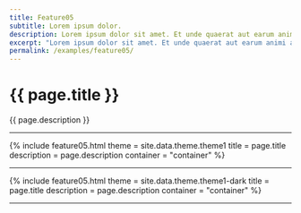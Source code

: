 ```yaml
---
title: Feature05
subtitle: Lorem ipsum dolor.
description: Lorem ipsum dolor sit amet. Et unde quaerat aut earum animi aut explicabo saepe qui quibusdam accusamus ut velit asperiores vel natus temporibus. Qui sapiente saepe qui totam saepe est suscipit quia vel error provident cum omnis eius aut galisum rem nulla dolor? Qui internos voluptas est nulla odit est temporibus expedita eos quidem cumque. Ea voluptates eligendi quo rerum libero et molestiae harum vel fugit magni et cupiditate optio At quia consequuntur ut exercitationem laboriosam. Cum blanditiis voluptatibus At amet sunt At quia deleniti id quibusdam neque ut odio placeat.
excerpt: "Lorem ipsum dolor sit amet. Et unde quaerat aut earum animi aut explicabo saepe qui quibusdam accusamus ut velit asperiores vel natus temporibus."
permalink: /examples/feature05/
---
```


<h1>{{ page.title }}</h1>
<p class = "text-justify">{{ page.description }}</p>
<hr/>

{% include feature05.html   theme = site.data.theme.theme1
                            title = page.title
                            description = page.description
                            container = "container"
                            %}
<hr/>
                            
{% include feature05.html   theme = site.data.theme.theme1-dark
                            title = page.title
                            description = page.description
                            container = "container"
                            %}
<hr/>
